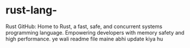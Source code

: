 # rust-lang-
Rust GitHub: Home to Rust, a fast, safe, and concurrent systems programming language. Empowering developers with memory safety and high performance.
ye wali readme file maine abhi  update kiya  hu 
